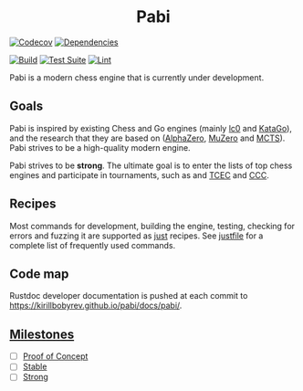<h1 align="center">
  Pabi
</h1>

[![Codecov](https://codecov.io/gh/kirillbobyrev/pabi/branch/main/graph/badge.svg)](https://codecov.io/gh/kirillbobyrev/pabi)
[![Dependencies](https://deps.rs/repo/github/kirillbobyrev/pabi/status.svg)](https://deps.rs/repo/github/kirillbobyrev/pabi)

[![Build](https://github.com/kirillbobyrev/pabi/actions/workflows/build.yml/badge.svg)](https://github.com/kirillbobyrev/pabi/actions/workflows/build.yml)
[![Test Suite](https://github.com/kirillbobyrev/pabi/actions/workflows/test.yml/badge.svg)](https://github.com/kirillbobyrev/pabi/actions/workflows/test.yml)
[![Lint](https://github.com/kirillbobyrev/pabi/actions/workflows/lint.yml/badge.svg)](https://github.com/kirillbobyrev/pabi/actions/workflows/lint.yml)

Pabi is a modern chess engine that is currently under development.

## Goals

Pabi is inspired by existing Chess and Go engines (mainly [lc0] and [KataGo]),
and the research that they are based on ([AlphaZero], [MuZero] and [MCTS]). Pabi
strives to be a high-quality modern engine.

Pabi strives to be **strong**. The ultimate goal is to enter the lists of top
chess engines and participate in tournaments, such as and [TCEC] and [CCC].

<!-- TODO: User interface: supported commands + UCI options -->
<!-- Describe high-level features -->

## Recipes

Most commands for development, building the engine, testing, checking for errors
and fuzzing it are supported as [just](https://github.com/casey/just) recipes.
See [justfile](/justfile) for a complete list of frequently used commands.

## Code map

Rustdoc developer documentation is pushed at each commit to
<https://kirillbobyrev.github.io/pabi/docs/pabi/>.

## [Milestones]

- [ ] [Proof of Concept]
- [ ] [Stable]
- [ ] [Strong]

[AlphaZero]: https://en.wikipedia.org/wiki/AlphaZero
[MuZero]: https://deepmind.google/discover/blog/muzero-mastering-go-chess-shogi-and-atari-without-rules/
[CCC]: https://www.chess.com/computer-chess-championship
[KataGo]: https://github.com/lightvector/KataGo
[MCTS]: https://en.wikipedia.org/wiki/Monte_Carlo_tree_search
[Milestones]: https://github.com/kirillbobyrev/pabi/milestones
[Proof of Concept]: https://github.com/kirillbobyrev/pabi/milestone/1
[Stable]: https://github.com/kirillbobyrev/pabi/milestone/2
[Strong]: https://github.com/kirillbobyrev/pabi/milestone/3
[TCEC]: https://tcec-chess.com/
[lc0]: https://lczero.org/
